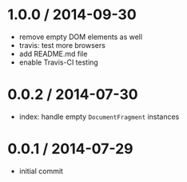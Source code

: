 
1.0.0 / 2014-09-30
==================

 * remove empty DOM elements as well
 * travis: test more browsers
 * add README.md file
 * enable Travis-CI testing

0.0.2 / 2014-07-30
==================

 * index: handle empty `DocumentFragment` instances

0.0.1 / 2014-07-29
==================

 * initial commit
